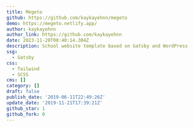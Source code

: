 ```yaml
---
title: Megeto
github: https://github.com/kaykayehnn/megeto
demo: https://megeto.netlify.app/
author: kaykayehnn
author_link: https://github.com/kaykayehnn
date: 2023-11-28T08:40:14.304Z
description: School website template based on Gatsby and WordPress
ssg:
  - Gatsby
css:
  - Tailwind
  - SCSS
cms: []
category: []
draft: false
publish_date: '2019-06-11T22:49:26Z'
update_date: '2019-11-21T17:39:21Z'
github_star: 1
github_fork: 0
---
```

